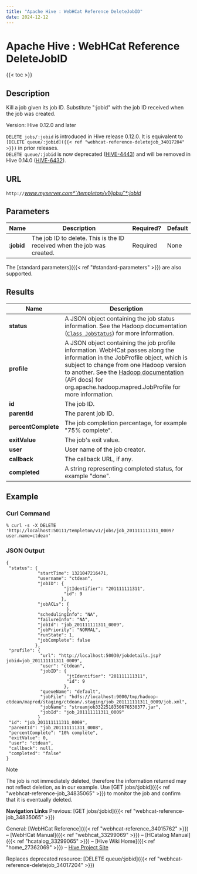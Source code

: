 ```yaml
---
title: "Apache Hive : WebHCat Reference DeleteJobID"
date: 2024-12-12
---
```


# Apache Hive : WebHCat Reference DeleteJobID

{{< toc >}}

## Description

Kill a job given its job ID. Substitute ":jobid" with the job ID received when the job was created.

Version: Hive 0.12.0 and later

`DELETE jobs/:jobid` is introduced in Hive release 0.12.0. It is equivalent to `[DELETE queue/:jobid]({{< ref "webhcat-reference-deletejob_34017204" >}})` in prior releases.  
`DELETE queue/:jobid` is now deprecated ([HIVE-4443](https://issues.apache.org/jira/browse/HIVE-4443)) and will be removed in Hive 0.14.0 ([HIVE-6432](https://issues.apache.org/jira/browse/HIVE-6432)).

## URL

`http://`*www.myserver.com*`/templeton/v1/jobs/`*:jobid*

## Parameters

| Name | Description | Required? | Default |
| --- | --- | --- | --- |
| **:jobid** | The job ID to delete. This is the ID received when the job was created. | Required | None |

The [standard parameters]({{< ref "#standard-parameters" >}}) are also supported.

## Results

| Name | Description |
| --- | --- |
| **status** | A JSON object containing the job status information. See the Hadoop documentation ([`Class JobStatus`](http://hadoop.apache.org/docs/stable/api/org/apache/hadoop/mapred/JobStatus.html)) for more information. |
| **profile** | A JSON object containing the job profile information. WebHCat passes along the information in the JobProfile object, which is subject to change from one Hadoop version to another. See the [Hadoop documentation](http://hadoop.apache.org/docs/) (API docs) for org.apache.hadoop.mapred.JobProfile for more information. |
| **id** | The job ID. |
| **parentId** | The parent job ID. |
| **percentComplete** | The job completion percentage, for example "75% complete". |
| **exitValue** | The job's exit value. |
| **user** | User name of the job creator. |
| **callback** | The callback URL, if any. |
| **completed** | A string representing completed status, for example "done". |

## Example

### Curl Command

```
% curl -s -X DELETE 'http://localhost:50111/templeton/v1/jobs/job_201111111311_0009?user.name=ctdean'

```

### JSON Output

```
{
 "status": {
            "startTime": 1321047216471,
            "username": "ctdean",
            "jobID": {
                      "jtIdentifier": "201111111311",
                      "id": 9
                     },
            "jobACLs": {
                       },
            "schedulingInfo": "NA",
            "failureInfo": "NA",
            "jobId": "job_201111111311_0009",
            "jobPriority": "NORMAL",
            "runState": 1,
            "jobComplete": false
           },
 "profile": {
             "url": "http://localhost:50030/jobdetails.jsp?jobid=job_201111111311_0009",
             "user": "ctdean",
             "jobID": {
                       "jtIdentifier": "201111111311",
                       "id": 9
                      },
             "queueName": "default",
             "jobFile": "hdfs://localhost:9000/tmp/hadoop-ctdean/mapred/staging/ctdean/.staging/job_201111111311_0009/job.xml",
             "jobName": "streamjob3322518350676530377.jar",
             "jobId": "job_201111111311_0009"
            }
 "id": "job_201111111311_0009",
 "parentId": "job_201111111311_0008",
 "percentComplete": "10% complete",
 "exitValue": 0,
 "user": "ctdean",
 "callback": null,
 "completed": "false"
}

```

Note

The job is not immediately deleted, therefore the information returned may not reflect deletion, as in our example. Use [GET jobs/:jobid]({{< ref "webhcat-reference-job_34835065" >}}) to monitor the job and confirm that it is eventually deleted.

**Navigation Links**
Previous: [GET jobs/:jobid]({{< ref "webhcat-reference-job_34835065" >}})

General: [WebHCat Reference]({{< ref "webhcat-reference_34015762" >}}) – [WebHCat Manual]({{< ref "webhcat_33299069" >}}) – [HCatalog Manual]({{< ref "hcatalog_33299065" >}}) – [Hive Wiki Home]({{< ref "home_27362069" >}}) – [Hive Project Site](http://hive.apache.org/)

Replaces deprecated resource: [DELETE queue/:jobid]({{< ref "webhcat-reference-deletejob_34017204" >}})

 

 

